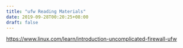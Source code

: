 ```yaml
---
title: "ufw Reading Materials"
date: 2019-09-28T00:20:25+08:00
draft: false
---
```


https://www.linux.com/learn/introduction-uncomplicated-firewall-ufw
